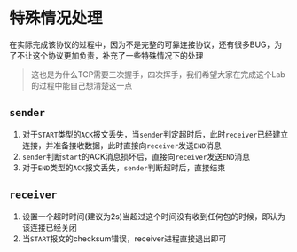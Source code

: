 # 特殊情况处理

在实际完成该协议的过程中，因为不是完整的可靠连接协议，还有很多BUG，为了不让这个协议更加负责，补充了一些特殊情况下的处理

> 这也是为什么TCP需要三次握手，四次挥手，我们希望大家在完成这个Lab的过程中能自己想清楚这一点

## `sender`

1. 对于`START`类型的`ACK`报文丢失，当`sender`判定超时后，此时`receiver`已经建立连接，并准备接收数据，此时直接向`receiver`发送`END`消息
2. `sender`判断`start`的ACK消息损坏后，直接向`receiver`发送`END`消息
3. 对于`END`类型的`ACK`报文丢失，`sender`判断超时后，直接结束

## `receiver`

1. 设置一个超时时间(建议为2s)当超过这个时间没有收到任何包的时候，即认为该连接已经关闭
2. 当`START`报文的checksum错误，receiver进程直接退出即可